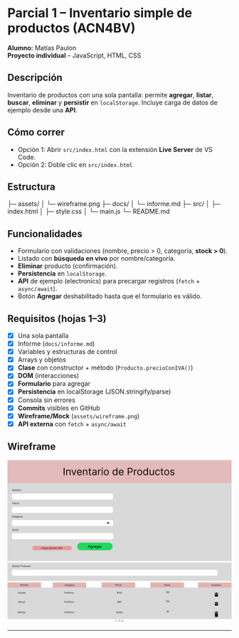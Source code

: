 # Parcial 1 – Inventario simple de productos (ACN4BV)

**Alumno:** Matías Paulon  
**Proyecto individual** – JavaScript, HTML, CSS

## Descripción
Inventario de productos con una sola pantalla: permite **agregar**, **listar**, **buscar**, **eliminar** y **persistir** en `localStorage`. Incluye carga de datos de ejemplo desde una **API**.

## Cómo correr
- Opción 1: Abrir `src/index.html` con la extensión **Live Server** de VS Code.
- Opción 2: Doble clic en `src/index.html` 

## Estructura
├─ assets/
│ └─ wireframe.png
├─ docs/
│ └─ informe.md
├─ src/
│ ├─ index.html
│ ├─ style.css
│ └─ main.js
└─ README.md


## Funcionalidades
- Formulario con validaciones (nombre, precio > 0, categoría, **stock > 0**).
- Listado con **búsqueda en vivo** por nombre/categoría.
- **Eliminar** producto (confirmación).
- **Persistencia** en `localStorage`.
- **API** de ejemplo (electronics) para precargar registros (`fetch` + `async/await`).
- Botón **Agregar** deshabilitado hasta que el formulario es válido.

## Requisitos (hojas 1–3)
- [x] Una sola pantalla  
- [x] Informe (`docs/informe.md`)  
- [x] Variables y estructuras de control  
- [x] Arrays y objetos  
- [x] **Clase** con constructor + método (`Producto.precioConIVA()`)  
- [x] **DOM** (interacciones)  
- [x] **Formulario** para agregar  
- [x] **Persistencia** en localStorage (JSON.stringify/parse)  
- [x] Consola sin errores  
- [x] **Commits** visibles en GitHub  
- [x] **Wireframe/Mock** (`assets/wireframe.png`)  
- [x] **API externa** con `fetch` + `async/await`

## Wireframe
![Wireframe](assets/wireframe.png)

---
